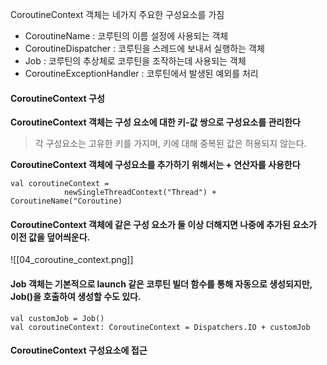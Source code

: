 CoroutineContext 객체는 네가지 주요한 구성요소를 가짐
- CoroutineName : 코루틴의 이름 설정에 사용되는 객체
- CoroutineDispatcher : 코루틴을 스레드에 보내서 실행하는 객체
- Job : 코루틴의 추상체로 코루틴을 조작하는데 사용되는 객체
- CoroutineExceptionHandler : 코루틴에서 발생된 예외를 처리 


#### CoroutineContext 구성

**CoroutineContext 객체는 구성 요소에 대한 키-값 쌍으로 구성요소를 관리한다**
> 각 구성요소는 고유한 키를 가지며, 키에 대해 중복된 값은 허용되지 않는다.

**CoroutineContext 객체에 구성요소를 추가하기 위해서는 + 연산자를 사용한다**
```
val coroutineContext = 
			newSingleThreadContext("Thread") + CoroutineName("Coroutine)
```

#### CoroutineContext 객체에 같은 구성 요소가 둘 이상 더해지면 나중에 추가된 요소가 이전 값을 덮어씌운다.

![[04_coroutine_context.png]]

#### Job 객체는 기본적으로 launch 같은 코루틴 빌더 함수를 통해 자동으로 생성되지만, Job()을 호출하여 생성할 수도 있다.

```
val customJob = Job()
val coroutineContext: CoroutineContext = Dispatchers.IO + customJob
```

#### CoroutineContext 구성요소에 접근